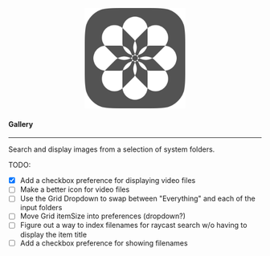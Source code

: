 <p align='center'>
  <img src='./assets/gallery.png' width='200'/>
</p>

#### Gallery
---

Search and display images from a selection of system folders.

TODO:
- [x] Add a checkbox preference for displaying video files
- [ ] Make a better icon for video files
- [ ] Use the Grid Dropdown to swap between "Everything" and each of the input folders
- [ ] Move Grid itemSize into preferences (dropdown?)
- [ ] Figure out a way to index filenames for raycast search w/o having to display the item title
- [ ] Add a checkbox preference for showing filenames